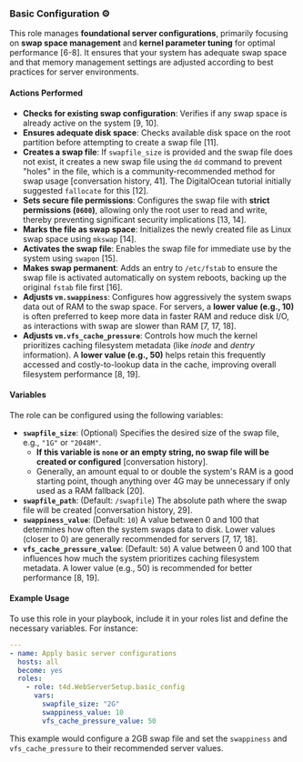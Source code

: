 ### **Basic Configuration** ⚙️

This role manages **foundational server configurations**, primarily focusing on **swap space management** and **kernel parameter tuning** for optimal performance [6-8]. It ensures that your system has adequate swap space and that memory management settings are adjusted according to best practices for server environments.

#### Actions Performed

*   **Checks for existing swap configuration**: Verifies if any swap space is already active on the system [9, 10].
*   **Ensures adequate disk space**: Checks available disk space on the root partition before attempting to create a swap file [11].
*   **Creates a swap file**: If `swapfile_size` is provided and the swap file does not exist, it creates a new swap file using the `dd` command to prevent "holes" in the file, which is a community-recommended method for swap usage [conversation history, 41]. The DigitalOcean tutorial initially suggested `fallocate` for this [12].
*   **Sets secure file permissions**: Configures the swap file with **strict permissions (`0600`)**, allowing only the root user to read and write, thereby preventing significant security implications [13, 14].
*   **Marks the file as swap space**: Initializes the newly created file as Linux swap space using `mkswap` [14].
*   **Activates the swap file**: Enables the swap file for immediate use by the system using `swapon` [15].
*   **Makes swap permanent**: Adds an entry to `/etc/fstab` to ensure the swap file is activated automatically on system reboots, backing up the original `fstab` file first [16].
*   **Adjusts `vm.swappiness`**: Configures how aggressively the system swaps data out of RAM to the swap space. For servers, a **lower value (e.g., 10)** is often preferred to keep more data in faster RAM and reduce disk I/O, as interactions with swap are slower than RAM [7, 17, 18].
*   **Adjusts `vm.vfs_cache_pressure`**: Controls how much the kernel prioritizes caching filesystem metadata (like *inode* and *dentry* information). A **lower value (e.g., 50)** helps retain this frequently accessed and costly-to-lookup data in the cache, improving overall filesystem performance [8, 19].

#### Variables

The role can be configured using the following variables:

*   **`swapfile_size`**: (Optional) Specifies the desired size of the swap file, e.g., `"1G"` or `"2048M"`.
    *   **If this variable is `none` or an empty string, no swap file will be created or configured** [conversation history].
    *   Generally, an amount equal to or double the system's RAM is a good starting point, though anything over 4G may be unnecessary if only used as a RAM fallback [20].
*   **`swapfile_path`**: (Default: `/swapfile`) The absolute path where the swap file will be created [conversation history, 29].
*   **`swappiness_value`**: (Default: `10`) A value between 0 and 100 that determines how often the system swaps data to disk. Lower values (closer to 0) are generally recommended for servers [7, 17, 18].
*   **`vfs_cache_pressure_value`**: (Default: `50`) A value between 0 and 100 that influences how much the system prioritizes caching filesystem metadata. A lower value (e.g., 50) is recommended for better performance [8, 19].

#### Example Usage

To use this role in your playbook, include it in your roles list and define the necessary variables. For instance:

```yaml
---
- name: Apply basic server configurations
  hosts: all
  become: yes
  roles:
    - role: t4d.WebServerSetup.basic_config
      vars:
        swapfile_size: "2G"
        swappiness_value: 10
        vfs_cache_pressure_value: 50
```
This example would configure a 2GB swap file and set the `swappiness` and `vfs_cache_pressure` to their recommended server values.
